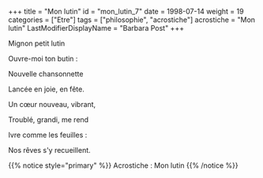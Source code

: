 +++
title = "Mon lutin"
id = "mon_lutin_7"
date = 1998-07-14
weight = 19
categories = ["Etre"]
tags = ["philosophie", "acrostiche"]
acrostiche = "Mon lutin"
LastModifierDisplayName = "Barbara Post"
+++

Mignon petit lutin

Ouvre-moi ton butin :

Nouvelle chansonnette

Lancée en joie, en fête.

Un cœur nouveau, vibrant,

Troublé, grandi, me rend

Ivre comme les feuilles :

Nos rêves s'y recueillent.

{{% notice style="primary" %}}
Acrostiche : Mon lutin
{{% /notice %}}
